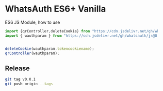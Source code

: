 # WhatsAuth ES6+ Vanilla
ES6 JS Module, how to use
```js
import {qrController,deleteCookie} from "https://cdn.jsdelivr.net/gh/whatsauth/js@0.0.9/whatsauth.js";
import { wauthparam } from "https://cdn.jsdelivr.net/gh/whatsauth/js@0.0.9/config.js";


deleteCookie(wauthparam.tokencookiename);
qrController(wauthparam);
```


## Release
```sh
git tag v0.0.1
git push origin --tags
```